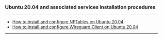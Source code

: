 ### Ubuntu 20.04 and associated services installation procedures
- - - -
- [How to install and configure NFTables on Ubuntu 20.04](https://github.com/nomorespice/ubuntu20.04-howto/wiki/How-to-install-and-configure-NFTables-on-Ubuntu-20.04)
- [How to install and configure Wireguard Client on Ubuntu 20.04](https://github.com/nomorespice/ubuntu20.04-howto/wiki/How-to-install-and-configure-Wireguard-client-on-Ubuntu-20.04)
- - - -
